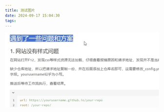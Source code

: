 ```yaml
---
title: 测试图片
date: 2024-09-17 15:04:30
tags:
---
```

![](<CleanShot 2024-09-16 at 16.55.39@2x.png>)





